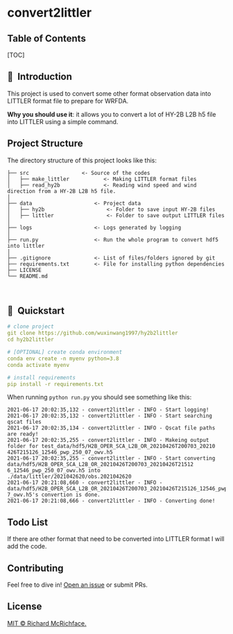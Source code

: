 # convert2littler

## Table of Contents

[TOC]

## 📌&nbsp;&nbsp;Introduction

This project is used to convert some other format observation data into LITTLER format file to prepare for WRFDA.

**Why you should use it**: it allows you to convert a lot of HY-2B L2B h5 file into LITTLER using a simple command.

## Project Structure

The directory structure of this project looks like this:

```
├── src                 <- Source of the codes
│   ├── make_littler           <- Making LITTLER format files
│   ├── read_hy2b              <- Reading wind speed and wind direction from a HY-2B L2B h5 file.
│
├── data                    <- Project data
│	├── hy2b           			<- Folder to save input HY-2B files
│   ├── littler                 <- Folder to save output LITTLER files
│
├── logs                    <- Logs generated by logging
│
├── run.py                  <- Run the whole program to convert hdf5 into littler
│
├── .gitignore              <- List of files/folders ignored by git
├── requirements.txt        <- File for installing python dependencies
├── LICENSE
└── README.md
```

<br>

## 🚀&nbsp;&nbsp;Quickstart

```yaml
# clone project
git clone https://github.com/wuxinwang1997/hy2b2littler
cd hy2b2littler

# [OPTIONAL] create conda environment
conda env create -n myenv python=3.8
conda activate myenv

# install requirements
pip install -r requirements.txt
```

When running `python run.py` you should see something like this:

```
2021-06-17 20:02:35,132 - convert2littler - INFO - Start logging!
2021-06-17 20:02:35,132 - convert2littler - INFO - Start searching qscat files
2021-06-17 20:02:35,134 - convert2littler - INFO - Qscat file paths are ready!
2021-06-17 20:02:35,255 - convert2littler - INFO - Makeing output folder for test_data/hdf5/H2B_OPER_SCA_L2B_OR_20210426T200703_20210
426T215126_12546_pwp_250_07_owv.h5
2021-06-17 20:02:35,255 - convert2littler - INFO - Start converting data/hdf5/H2B_OPER_SCA_L2B_OR_20210426T200703_20210426T21512
6_12546_pwp_250_07_owv.h5 into ./data/littler/2021042620/obs.2021042620
2021-06-17 20:21:08,660 - convert2littler - INFO - data/hdf5/H2B_OPER_SCA_L2B_OR_20210426T200703_20210426T215126_12546_pwp_250_0
7_owv.h5's convertion is done.
2021-06-17 20:21:08,666 - convert2littler - INFO - Converting done!
```

## Todo List

If there are other format that need to be converted into LITTLER format I will add the code.

## Contributing

Feel free to dive in! [Open an issue](https://github.com/wuxinwang1997/convert2littler/issues/new) or submit PRs.

## License

[MIT © Richard McRichface.](../LICENSE)

